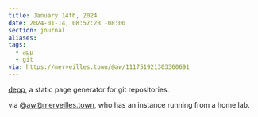 ```yaml
---
title: January 14th, 2024
date: 2024-01-14, 08:57:28 -08:00
section: journal
aliases: 
tags:
  - app
  - git
via: https://merveilles.town/@aw/111751921303360691
---
```

[depp](https://git.8pit.net/depp/), a static page generator for git repositories.

via @aw@merveilles.town, who has an instance running from a home lab.